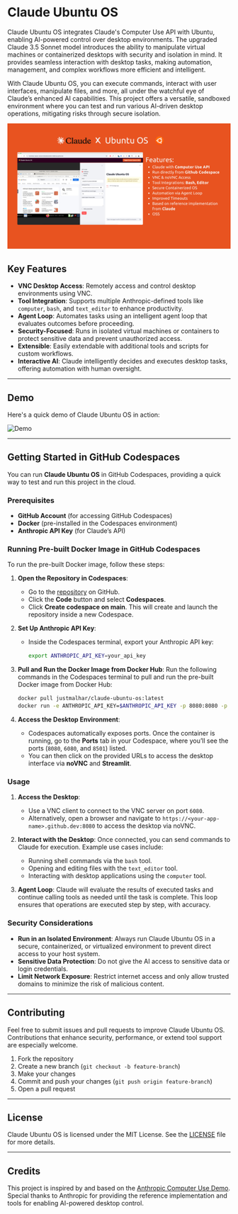 
# Claude Ubuntu OS

Claude Ubuntu OS integrates Claude's Computer Use API with Ubuntu, enabling AI-powered control over desktop environments. The upgraded Claude 3.5 Sonnet model introduces the ability to manipulate virtual machines or containerized desktops with security and isolation in mind. It provides seamless interaction with desktop tasks, making automation, management, and complex workflows more efficient and intelligent.

With Claude Ubuntu OS, you can execute commands, interact with user interfaces, manipulate files, and more, all under the watchful eye of Claude’s enhanced AI capabilities. This project offers a versatile, sandboxed environment where you can test and run various AI-driven desktop operations, mitigating risks through secure isolation.

![Demo](./demo.png)

## Key Features

- **VNC Desktop Access**: Remotely access and control desktop environments using VNC.
- **Tool Integration**: Supports multiple Anthropic-defined tools like `computer`, `bash`, and `text_editor` to enhance productivity.
- **Agent Loop**: Automates tasks using an intelligent agent loop that evaluates outcomes before proceeding.
- **Security-Focused**: Runs in isolated virtual machines or containers to protect sensitive data and prevent unauthorized access.
- **Extensible**: Easily extendable with additional tools and scripts for custom workflows.
- **Interactive AI**: Claude intelligently decides and executes desktop tasks, offering automation with human oversight.

---

## Demo

Here's a quick demo of Claude Ubuntu OS in action:

![Demo](./demo.gif)

---


## Getting Started in GitHub Codespaces

You can run **Claude Ubuntu OS** in GitHub Codespaces, providing a quick way to test and run this project in the cloud.

### Prerequisites

- **GitHub Account** (for accessing GitHub Codespaces)
- **Docker** (pre-installed in the Codespaces environment)
- **Anthropic API Key** (for Claude’s API)

### Running Pre-built Docker Image in GitHub Codespaces

To run the pre-built Docker image, follow these steps:

1. **Open the Repository in Codespaces**:
   - Go to the [repository](https://github.com/Justmalhar/claude-ubuntu-os) on GitHub.
   - Click the **Code** button and select **Codespaces**.
   - Click **Create codespace on main**. This will create and launch the repository inside a new Codespace.

2. **Set Up Anthropic API Key**:
   - Inside the Codespaces terminal, export your Anthropic API key:
     ```bash
     export ANTHROPIC_API_KEY=your_api_key
     ```

3. **Pull and Run the Docker Image from Docker Hub**:
   Run the following commands in the Codespaces terminal to pull and run the pre-built Docker image from Docker Hub:
   ```bash
   docker pull justmalhar/claude-ubuntu-os:latest
   docker run -e ANTHROPIC_API_KEY=$ANTHROPIC_API_KEY -p 8080:8080 -p 6080:6080 -p 8501:8501 justmalhar/claude-ubuntu-os:latest
   ```

4. **Access the Desktop Environment**:
   - Codespaces automatically exposes ports. Once the container is running, go to the **Ports** tab in your Codespace, where you’ll see the ports (`8080`, `6080`, and `8501`) listed.
   - You can then click on the provided URLs to access the desktop interface via **noVNC** and **Streamlit**.

### Usage

1. **Access the Desktop**:
   - Use a VNC client to connect to the VNC server on port `6080`.
   - Alternatively, open a browser and navigate to `https://<your-app-name>.github.dev:8080` to access the desktop via noVNC.

2. **Interact with the Desktop**:
   Once connected, you can send commands to Claude for execution. Example use cases include:
   - Running shell commands via the `bash` tool.
   - Opening and editing files with the `text_editor` tool.
   - Interacting with desktop applications using the `computer` tool.

3. **Agent Loop**:
   Claude will evaluate the results of executed tasks and continue calling tools as needed until the task is complete. This loop ensures that operations are executed step by step, with accuracy.


### Security Considerations

- **Run in an Isolated Environment**: Always run Claude Ubuntu OS in a secure, containerized, or virtualized environment to prevent direct access to your host system.
- **Sensitive Data Protection**: Do not give the AI access to sensitive data or login credentials.
- **Limit Network Exposure**: Restrict internet access and only allow trusted domains to minimize the risk of malicious content.

---

## Contributing

Feel free to submit issues and pull requests to improve Claude Ubuntu OS. Contributions that enhance security, performance, or extend tool support are especially welcome.

1. Fork the repository
2. Create a new branch (`git checkout -b feature-branch`)
3. Make your changes
4. Commit and push your changes (`git push origin feature-branch`)
5. Open a pull request

---

## License

Claude Ubuntu OS is licensed under the MIT License. See the [LICENSE](LICENSE) file for more details.

---

## Credits

This project is inspired by and based on the [Anthropic Computer Use Demo](https://github.com/anthropics/anthropic-quickstarts/tree/main/computer-use-demo). Special thanks to Anthropic for providing the reference implementation and tools for enabling AI-powered desktop control.
